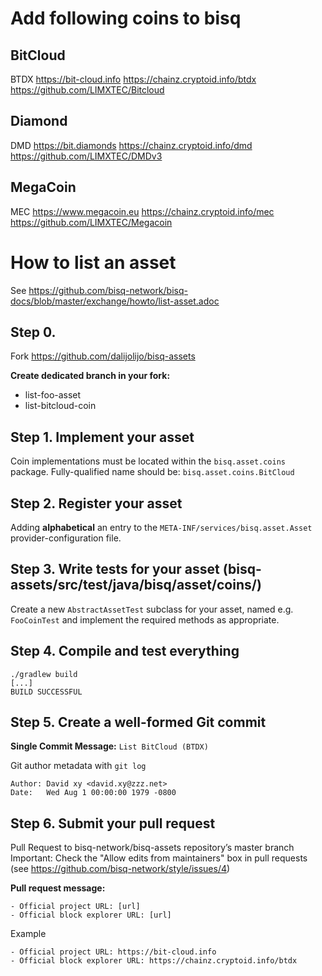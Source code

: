 # Add following coins to bisq

## BitCloud 
BTDX
https://bit-cloud.info
https://chainz.cryptoid.info/btdx
https://github.com/LIMXTEC/Bitcloud

## Diamond
DMD
https://bit.diamonds
https://chainz.cryptoid.info/dmd
https://github.com/LIMXTEC/DMDv3

## MegaCoin
MEC
https://www.megacoin.eu
https://chainz.cryptoid.info/mec
https://github.com/LIMXTEC/Megacoin


# How to list an asset
See https://github.com/bisq-network/bisq-docs/blob/master/exchange/howto/list-asset.adoc

## Step 0.
Fork https://github.com/dalijolijo/bisq-assets

__Create dedicated branch in your fork:__
* list-foo-asset
* list-bitcloud-coin

## Step 1. Implement your asset
Coin implementations must be located within the ``bisq.asset.coins`` package.
Fully-qualified name should be: ``bisq.asset.coins.BitCloud``

## Step 2. Register your asset
Adding __alphabetical__ an entry to the ``META-INF/services/bisq.asset.Asset`` provider-configuration file.

## Step 3. Write tests for your asset (bisq-assets/src/test/java/bisq/asset/coins/)
Create a new ``AbstractAssetTest`` subclass for your asset, named e.g. ``FooCoinTest`` and implement the required methods as appropriate.

## Step 4. Compile and test everything
```
./gradlew build
[...]
BUILD SUCCESSFUL
```

## Step 5. Create a well-formed Git commit
__Single Commit Message:__
```List BitCloud (BTDX)```

Git author metadata with ```git log```
```
Author: David xy <david.xy@zzz.net>
Date:   Wed Aug 1 00:00:00 1979 -0800
```

## Step 6. Submit your pull request
Pull Request to bisq-network/bisq-assets repository’s master branch
Important: Check the "Allow edits from maintainers" box in pull requests (see https://github.com/bisq-network/style/issues/4)

__Pull request message:__
```
- Official project URL: [url]
- Official block explorer URL: [url]
```
Example
```
- Official project URL: https://bit-cloud.info
- Official block explorer URL: https://chainz.cryptoid.info/btdx
```
